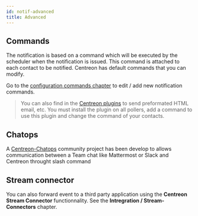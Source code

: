 ```yaml
---
id: notif-advanced
title: Advanced
---
```


## Commands

The notification is based on a command which will be executed by the scheduler when the notification is issued. This
command is attached to each contact to be notified. Centreon has default commands that you can modify.

Go to the [configuration commands chapter](../monitoring/commands#definition) to edit / add new notification commands.

> You can also find in the [Centreon plugins](https://github.com/centreon/centreon-plugins/tree/master/notification) to
> send preformated HTML email, etc. You must install the plugin on all pollers, add a command to use this plugin and
> change the command of your contacts.

## Chatops

A [Centreon-Chatops](https://github.com/centreon/centreon-chatops) community project has been develop to allows
communication between a Team chat like Mattermost or Slack and Centreon throught slash command

## Stream connector

You can also forward event to a third party application using the **Centreon Stream Connector** functionnality.
See the **Intregration / Stream-Connectors** chapter.